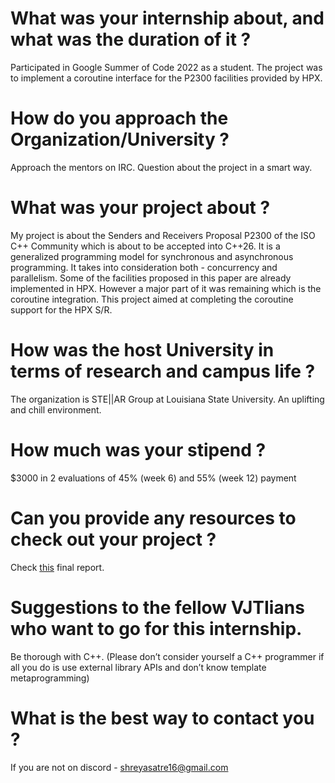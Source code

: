 # What was your internship about, and what was the duration of it ?

Participated in Google Summer of Code 2022 as a student. The project was to implement a coroutine interface for the P2300 facilities provided by HPX.

# How do you approach the Organization/University ?

Approach the mentors on IRC. Question about the project in a smart way.

# What was your project about ?

My project is about the Senders and Receivers Proposal P2300 of the ISO C++ Community which is about to be accepted into C++26. It is a generalized programming model for synchronous and asynchronous programming. It takes into consideration both - concurrency and parallelism. Some of the facilities proposed in this paper are already implemented in HPX. However a major part of it was remaining which is the coroutine integration. This project aimed at completing the coroutine support for the HPX S/R.

# How was the host University in terms of research and campus life ?

The organization is STE||AR Group at Louisiana State University. An uplifting and chill environment.

# How much was your stipend ?

$3000 in 2 evaluations of 45% (week 6) and 55% (week 12) payment

# Can you provide any resources to check out your project ?

Check [this](https://gist.github.com/SAtacker/38e8fc1c386fab3566f9e008bcf727e0) final report.

# Suggestions to the fellow VJTIians who want to go for this internship.

Be thorough with C++. (Please don’t consider yourself a C++ programmer if all you do is use external library APIs and don’t know template metaprogramming)

# What is the best way to contact you ?

If you are not on discord - shreyasatre16@gmail.com
